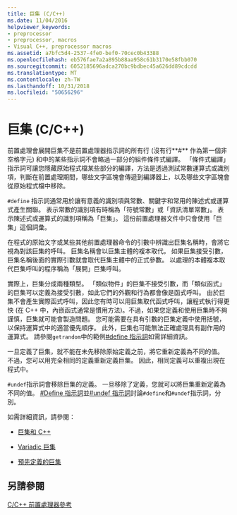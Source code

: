 ```yaml
---
title: 巨集 (C/C++)
ms.date: 11/04/2016
helpviewer_keywords:
- preprocessor
- preprocessor, macros
- Visual C++, preprocessor macros
ms.assetid: a7bfc5d4-2537-4fe0-bef0-70cec0b43388
ms.openlocfilehash: eb576fae7a2a895b88aa958c61b3170e58fbb070
ms.sourcegitcommit: 6052185696adca270bc9bdbec45a626dd89cdcdd
ms.translationtype: MT
ms.contentlocale: zh-TW
ms.lasthandoff: 10/31/2018
ms.locfileid: "50656296"
---
```

# <a name="macros-cc"></a>巨集 (C/C++)
前置處理會展開巨集不是前置處理器指示詞的所有行 (沒有行**#** 作為第一個非空格字元) 和中的某些指示詞不會略過一部分的組件條件式編譯。 「條件式編譯」指示詞可讓您隱藏原始程式檔某些部分的編譯，方法是透過測試常數運算式或識別項，判斷在前置處理期間，哪些文字區塊會傳遞到編譯器上，以及哪些文字區塊會從原始程式檔中移除。

`#define` 指示詞通常用於讓有意義的識別項與常數、關鍵字和常用的陳述式或運算式產生關聯。 表示常數的識別項有時稱為「符號常數」或「資訊清單常數」。 表示陳述式或運算式的識別項稱為「巨集」。 這份前置處理器文件中只會使用「巨集」這個詞彙。

在程式的原始文字或某些其他前置處理器命令的引數中辨識出巨集名稱時，會將它視為對該巨集的呼叫。 巨集名稱會以巨集主體的複本取代。 如果巨集接受引數，巨集名稱後面的實際引數就會取代巨集主體中的正式參數。 以處理的本體複本取代巨集呼叫的程序稱為「展開」巨集呼叫。

實際上，巨集分成兩種類型。 「類似物件」的巨集不接受引數，而「類似函式」的巨集可以定義為接受引數，如此它們的外觀和行為都會像是函式呼叫。 由於巨集不會產生實際函式呼叫，因此您有時可以用巨集取代函式呼叫，讓程式執行得更快  (在 C++ 中，內嵌函式通常是慣用方法)。不過，如果您定義和使用巨集時不夠謹慎，巨集就可能會製造問題。 您可能需要在具有引數的巨集定義中使用括號，以保持運算式中的適當優先順序。 此外，巨集也可能無法正確處理具有副作用的運算式。 請參閱`getrandom`中的範例[#define 指示詞](../preprocessor/hash-define-directive-c-cpp.md)如需詳細資訊。

一旦定義了巨集，就不能在未先移除原始定義之前，將它重新定義為不同的值。 不過，您可以用完全相同的定義重新定義巨集。 因此，相同定義可以重複出現在程式中。

`#undef`指示詞會移除巨集的定義。 一旦移除了定義，您就可以將巨集重新定義為不同的值。 [#Define 指示詞](../preprocessor/hash-define-directive-c-cpp.md)並[#undef 指示詞](../preprocessor/hash-undef-directive-c-cpp.md)討論`#define`和`#undef`指示詞，分別。

如需詳細資訊，請參閱：

- [巨集和 C++](../preprocessor/macros-and-cpp.md)

- [Variadic 巨集](../preprocessor/variadic-macros.md)

- [預先定義的巨集](../preprocessor/predefined-macros.md)

## <a name="see-also"></a>另請參閱

[C/C++ 前置處理器參考](../preprocessor/c-cpp-preprocessor-reference.md)